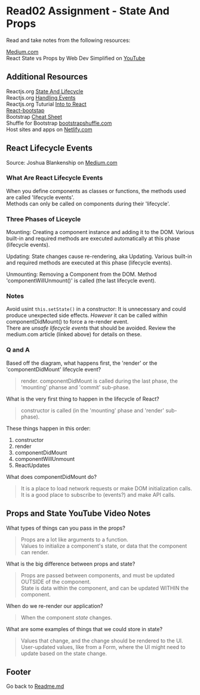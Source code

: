 # Read02 Assignment - State And Props

Read and take notes from the following resources:

[Medium.com](https://medium.com/@joshuablankenshipnola/react-component-lifecycle-events-cb77e670a093)  
React State vs Props by Web Dev Simplified on [YouTube](https://www.youtube.com/watch?v=IYvD9oBCuJI)  

## Additional Resources

Reactjs.org [State And Lifecycle](https://reactjs.org/docs/state-and-lifecycle.html)  
Reactjs.org [Handling Events](https://reactjs.org/docs/handling-events.html)  
Reactjs.org Tuturial [Into to React](https://reactjs.org/tutorial/tutorial.html)  
[React-bootstap](https://react-bootstrap.github.io/)  
Bootstrap [Cheat Sheet](https://getbootstrap.com/docs/5.0/examples/cheatsheet/)  
Shuffle for Bootstrap [bootstrapshuffle.com](https://bootstrapshuffle.com/classes)  
Host sites and apps on [Netlify.com](https://www.netlify.com/)  

## React Lifecycle Events

Source: Joshua Blankenship on [Medium.com](https://medium.com/@joshuablankenshipnola/react-component-lifecycle-events-cb77e670a093)  

### What Are React Lifecycle Events

When you define components as classes or functions, the methods used are called 'lifecycle events'.  
Methods can only be called on components during their 'lifecycle'.  

### Three Phases of Liceycle

Mounting: Creating a component instance and adding it to the DOM. Various built-in and required methods are executed automatically at this phase (lifecycle events).  

Updating: State changes cause re-rendering, aka Updating. Various built-in and required methods are executed at this phase (lifecycle events).  

Unmounting: Removing a Component from the DOM. Method 'componentWillUnmount()' is called (the last lifecycle event).  

### Notes

Avoid usint `this.setState()` in a constructor: It is unnecessary and could produce unexpected side effects. *However* it can be called within componentDidMount() to force a re-render event.  
There are *unsafe lifecycle events* that should be avoided. Review the medium.com article (linked above) for details on these.  

### Q and A

Based off the diagram, what happens first, the 'render' or the 'componentDidMount' lifecycle event?
> render. componentDidMount is called during the last phase, the 'mounting' phanse and 'commit' sub-phase.  

What is the very first thing to happen in the lifecycle of React?
> constructor is called (in the 'mounting' phase and 'render' sub-phase).  

These things happen in this order:  

1. constructor  
2. render
3. componentDidMount  
4. componentWillUnmount
5. ReactUpdates

What does componentDidMount do?
> It is a place to load network requests or make DOM initialization calls. It is a good place to subscribe to (events?) and make API calls.  

## Props and State YouTube Video Notes

What types of things can you pass in the props?  
> Props are a lot like arguments to a function.  
> Values to initialize a component's state, or data that the component can render.  

What is the big difference between props and state?  
> Props are passed between components, and must be updated OUTSIDE of the component.  
> State is data within the component, and can be updated WITHIN the component.  

When do we re-render our application?  
> When the component *state* changes.  

What are some examples of things that we could store in state?  
> Values that change, and the change should be rendered to the UI.  
> User-updated values, like from a Form, where the UI might need to update based on the state change.  

## Footer

Go back to [Readme.md](../README.html)  
